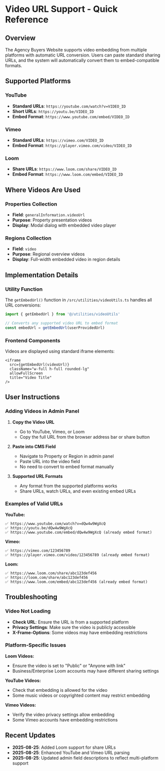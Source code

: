 # Video URL Support - Quick Reference

## Overview

The Agency Buyers Website supports video embedding from multiple platforms with automatic URL conversion. Users can paste standard sharing URLs, and the system will automatically convert them to embed-compatible formats.

## Supported Platforms

### YouTube
- **Standard URLs**: `https://youtube.com/watch?v=VIDEO_ID`
- **Short URLs**: `https://youtu.be/VIDEO_ID`
- **Embed Format**: `https://www.youtube.com/embed/VIDEO_ID`

### Vimeo
- **Standard URLs**: `https://vimeo.com/VIDEO_ID`
- **Embed Format**: `https://player.vimeo.com/video/VIDEO_ID`

### Loom
- **Share URLs**: `https://www.loom.com/share/VIDEO_ID`
- **Embed Format**: `https://www.loom.com/embed/VIDEO_ID`

## Where Videos Are Used

### Properties Collection
- **Field**: `generalInformation.videoUrl`
- **Purpose**: Property presentation videos
- **Display**: Modal dialog with embedded video player

### Regions Collection
- **Field**: `video`
- **Purpose**: Regional overview videos
- **Display**: Full-width embedded video in region details

## Implementation Details

### Utility Function
The `getEmbedUrl()` function in `/src/utilities/videoUtils.ts` handles all URL conversions:

```typescript
import { getEmbedUrl } from '@/utilities/videoUtils'

// Converts any supported video URL to embed format
const embedUrl = getEmbedUrl(userProvidedUrl)
```

### Frontend Components
Videos are displayed using standard iframe elements:

```tsx
<iframe
  src={getEmbedUrl(videoUrl)}
  className="w-full h-full rounded-lg"
  allowFullScreen
  title="Video Title"
/>
```

## User Instructions

### Adding Videos in Admin Panel

1. **Copy the Video URL**
   - Go to YouTube, Vimeo, or Loom
   - Copy the full URL from the browser address bar or share button

2. **Paste into CMS Field**
   - Navigate to Property or Region in admin panel
   - Paste URL into the video field
   - No need to convert to embed format manually

3. **Supported URL Formats**
   - Any format from the supported platforms works
   - Share URLs, watch URLs, and even existing embed URLs

### Examples of Valid URLs

**YouTube:**
```
✅ https://www.youtube.com/watch?v=dQw4w9WgXcQ
✅ https://youtu.be/dQw4w9WgXcQ
✅ https://www.youtube.com/embed/dQw4w9WgXcQ (already embed format)
```

**Vimeo:**
```
✅ https://vimeo.com/123456789
✅ https://player.vimeo.com/video/123456789 (already embed format)
```

**Loom:**
```
✅ https://www.loom.com/share/abc123def456
✅ https://loom.com/share/abc123def456
✅ https://www.loom.com/embed/abc123def456 (already embed format)
```

## Troubleshooting

### Video Not Loading
- **Check URL**: Ensure the URL is from a supported platform
- **Privacy Settings**: Make sure the video is publicly accessible
- **X-Frame-Options**: Some videos may have embedding restrictions

### Platform-Specific Issues

**Loom Videos:**
- Ensure the video is set to "Public" or "Anyone with link"
- Business/Enterprise Loom accounts may have different sharing settings

**YouTube Videos:**
- Check that embedding is allowed for the video
- Some music videos or copyrighted content may restrict embedding

**Vimeo Videos:**
- Verify the video privacy settings allow embedding
- Some Vimeo accounts have embedding restrictions

## Recent Updates

- **2025-08-25**: Added Loom support for share URLs
- **2025-08-25**: Enhanced YouTube and Vimeo URL parsing
- **2025-08-25**: Updated admin field descriptions to reflect multi-platform support

